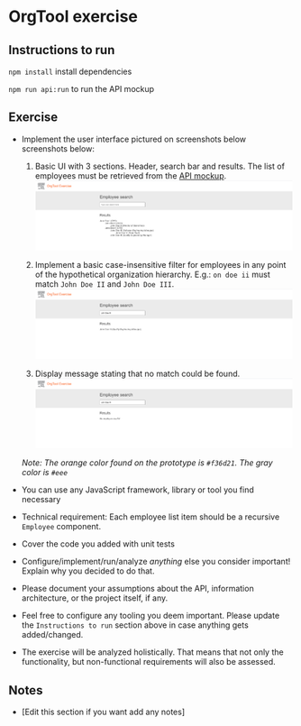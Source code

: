 # OrgTool exercise

## Instructions to run

`npm install` install dependencies

`npm run api:run` to run the API mockup

## Exercise

- Implement the user interface pictured on screenshots below screenshots below:

  1. Basic UI with 3 sections. Header, search bar and results.
  The list of employees must be retrieved from the [API mockup](http://localhost:4000/employees).
  ![initial state](./screenshots/InitialState.png)
  
  2. Implement a basic case-insensitive filter for employees in any point of the hypothetical organization hierarchy. E.g.: `on doe ii` must match `John Doe II` and `John Doe III`.
  ![deep node found](./screenshots/DeepNodeFound.png)
  
  3. Display message stating that no match could be found.
  ![empty state](./screenshots/EmptyState.png)

  _Note: The orange color found on the prototype is `#f36d21`. The gray color is `#eee`_
- You can use any JavaScript framework, library or tool you find necessary
- Technical requirement: Each employee list item should be a recursive `Employee` component.
- Cover the code you added with unit tests
- Configure/implement/run/analyze _anything_ else you consider important! Explain why you decided to do that.
- Please document your assumptions about the API, information architecture, or the project itself, if any.
- Feel free to configure any tooling you deem important. Please update the `Instructions to run` section above in case anything gets added/changed.
- The exercise will be analyzed holistically. That means that not only the functionality, but non-functional requirements will also be assessed.

## Notes
- [Edit this section if you want add any notes]